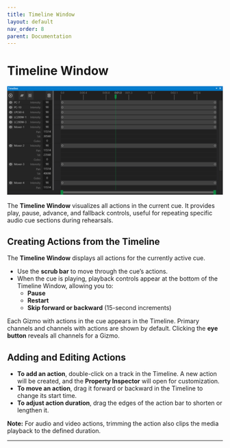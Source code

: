 ```yaml
---
title: Timeline Window
layout: default
nav_order: 8
parent: Documentation
---
```



# Timeline Window

![Timeline Window](../images/Masque_Timeline.png)

The **Timeline Window** visualizes all actions in the current cue. It provides play, pause, advance, and fallback controls, useful for repeating specific audio cue sections during rehearsals.

## Creating Actions from the Timeline

The **Timeline Window** displays all actions for the currently active cue.  

- Use the **scrub bar** to move through the cue’s actions.  
- When the cue is playing, playback controls appear at the bottom of the Timeline Window, allowing you to:  
  - **Pause**  
  - **Restart**  
  - **Skip forward or backward** (15-second increments)  

Each Gizmo with actions in the cue appears in the Timeline. Primary channels and channels with actions are shown by default. Clicking the **eye button** reveals all channels for a Gizmo.

## Adding and Editing Actions

- **To add an action**, double-click on a track in the Timeline. A new action will be created, and the **Property Inspector** will open for customization.  
- **To move an action**, drag it forward or backward in the Timeline to change its start time.  
- **To adjust action duration**, drag the edges of the action bar to shorten or lengthen it.  

**Note:** For audio and video actions, trimming the action also clips the media playback to the defined duration.

---
